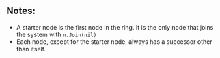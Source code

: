 ## Notes:
- A starter node is the first node in the ring. It is the only node that joins the system with `n.Join(nil)`
- Each node, except for the starter node, always has a successor other than itself.